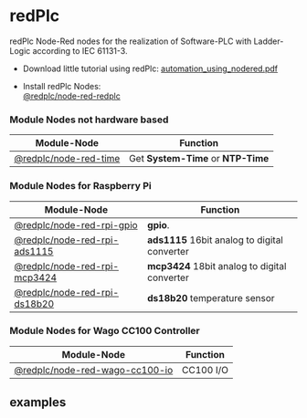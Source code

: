 # redPlc

redPlc Node-Red nodes for the realization of Software-PLC with Ladder-Logic according to IEC 61131-3.

- Download little tutorial using redPlc:
[automation_using_nodered.pdf](https://github.com/redplc/redplc/raw/main/automation_using_nodered.pdf)

- Install redPlc Nodes:<br>
[@redplc/node-red-redplc](https://www.npmjs.com/package/@redplc/node-red-redplc/)

### Module Nodes not hardware based 

|Module-Node|Function|
|---|---|
|[@redplc/node-red-time](https://www.npmjs.com/package/@redplc/node-red-time)| Get **System-Time** or **NTP-Time**|

### Module Nodes for Raspberry Pi 

|Module-Node|Function|
|---|---|
|[@redplc/node-red-rpi-gpio](https://www.npmjs.com/package/@redplc/node-red-rpi-gpio)|**gpio**.|
|[@redplc/node-red-rpi-ads1115](https://www.npmjs.com/package/@redplc/node-red-rpi-ads1115)|**ads1115** 16bit analog to digital converter|
|[@redplc/node-red-rpi-mcp3424](https://www.npmjs.com/package/@redplc/node-red-rpi-mcp3424)|**mcp3424** 18bit analog to digital converter|
|[@redplc/node-red-rpi-ds18b20](https://www.npmjs.com/package/@redplc/node-red-rpi-ds18b20) |**ds18b20** temperature sensor|

### Module Nodes for Wago CC100 Controller 
|Module-Node|Function|
|---|---|
|[@redplc/node-red-wago-cc100-io](https://www.npmjs.com/package/@redplc/node-red-wago-cc100-io)|CC100 I/O|

## examples
